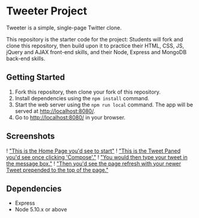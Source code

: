 # Tweeter Project

Tweeter is a simple, single-page Twitter clone.

This repository is the starter code for the project: Students will fork and clone this repository, then build upon it to practice their HTML, CSS, JS, jQuery and AJAX front-end skills, and their Node, Express and MongoDB back-end skills.

## Getting Started

1. Fork this repository, then clone your fork of this repository.
2. Install dependencies using the `npm install` command.
3. Start the web server using the `npm run local` command. The app will be served at <http://localhost:8080/>.
4. Go to <http://localhost:8080/> in your browser.

## Screenshots
! ["This is the Home Page you'd see to start"](https://github.com/drutter89/tweeter/blob/master/public/images/beginTweetPage.png?raw=true)
! ["This is the Tweet Paned you'd see once clicking 'Compose'."](https://github.com/drutter89/tweeter/blob/master/public/images/composeScreen.png?raw=true)
! ["You would then type your tweet in the message box."](https://github.com/drutter89/tweeter/blob/master/public/images/composeTweet.png?raw=true)
! ["Then you'd see the page refresh with your newer Tweet prepended to the top of the page."](https://github.com/drutter89/tweeter/blob/master/public/images/EndTweet.png?raw=true)


## Dependencies

- Express
- Node 5.10.x or above

